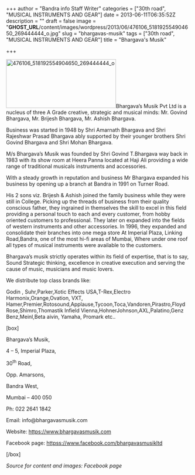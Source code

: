 +++
author = "Bandra info Staff Writer"
categories = ["30th road", "MUSICAL INSTRUMENTS AND GEAR"]
date = 2013-06-11T06:35:52Z
description = ""
draft = false
image = "__GHOST_URL__/content/images/wordpress/2013/06/476106_518192554904650_269444444_o.jpg"
slug = "bhargavas-musik"
tags = ["30th road", "MUSICAL INSTRUMENTS AND GEAR"]
title = "Bhargava's Musik"

+++


<p><a href="https://i1.wp.com/bandra.info/wp-content/uploads/2013/06/476106_518192554904650_269444444_o.jpg?ssl=1"><img loading="lazy" class="alignright size-medium wp-image-3071" alt="476106_518192554904650_269444444_o" src="https://i1.wp.com/bandra.info/wp-content/uploads/2013/06/476106_518192554904650_269444444_o.jpg?resize=300%2C133&#038;ssl=1" width="300" height="133" srcset="https://i1.wp.com/bandra.info/wp-content/uploads/2013/06/476106_518192554904650_269444444_o.jpg?resize=300%2C133&amp;ssl=1 300w, https://i1.wp.com/bandra.info/wp-content/uploads/2013/06/476106_518192554904650_269444444_o.jpg?resize=1024%2C455&amp;ssl=1 1024w, https://i1.wp.com/bandra.info/wp-content/uploads/2013/06/476106_518192554904650_269444444_o.jpg?w=1193&amp;ssl=1 1193w" sizes="(max-width: 300px) 100vw, 300px" data-recalc-dims="1" /></a>Bhargava&#8217;s Musik Pvt Ltd is a nucleus of three A Grade creative, strategic and musical minds: Mr. Govind Bhargava, Mr. Brijesh Bhargava, Mr. Ashish Bhargava.</p>
<p>Business was started in 1948 by Shri Amarnath Bhargava and Shri Rajeshwar Prasad Bhargava ably supported by their younger brothers Shri Govind Bhargava and Shri Mohan Bhargava.</p>
<p>M/s Bhargava&#8217;s Musik was founded by Shri Govind T.Bhargava way back in 1983 with its show room at Heera Panna located at Haji Ali providing a wide range of traditional musicals instruments and accessories.</p>
<p>With a steady growth in reputation and business Mr Bhargava expanded his business by opening up a branch at Bandra in 1991 on Turner Road.</p>
<p>His 2 sons viz. Brijesh &amp; Ashish joined the family business while they were still in College. Picking up the threads of business from their quality conscious father, they ingrained in themselves the skill to excel in this field providing a personal touch to each and every customer, from hobby oriented customers to professional. They later on expanded into the fields of western instruments and other accessories. In 1996, they expanded and consolidate their branches into one mega store At Imperial Plaza, Linking Road,Bandra, one of the most hi-fi areas of Mumbai, Where under one roof all types of musical instruments were available to the customers.</p>
<p>Bhargava&#8217;s musik strictly operates within its field of expertise, that is to say, Sound Strategic thinking, excellence in creative execution and serving the cause of music, musicians and music lovers.</p>
<p>We distribute top class brands like:</p>
<p>Godin , Suhr,Parker,Xotic Effects USA,T-Rex,Electro Harmonix,Orange,Ovation, VXT, Hamer,Premier,Rotosound,Applause,Tycoon,Toca,Vandoren,Pirastro,Floyd Rose,Shimro,Thomastik Infield Vienna,HohnerJohnson,AXL,Palatino,Genz Benz,Meinl,Beta aivin, Yamaha, Promark etc..</p>
<p>[box]</p>
<p>Bhargava’s Musik,</p>
<p>4 – 5, Imperial Plaza,</p>
<p>30<sup>th</sup> Road,</p>
<p>Opp. Amarsons,</p>
<p>Bandra West,</p>
<p>Mumbai – 400 050</p>
<p>Ph: 022 2641 1842</p>
<p>Email: info@bhargavasmusik.com</p>
<p>Website: <a href="https://www.bhargavasmusik.com">https://www.bhargavasmusik.com</a></p>
<p>Facebook page: <a href="httpss://www.facebook.com/bhargavasmusikltd">httpss://www.facebook.com/bhargavasmusikltd</a></p>
<p>[/box]</p>
<p><em>Source for content and images: Facebook page</em></p>
<p>&nbsp;</p>



